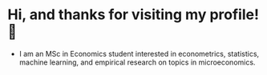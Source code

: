 # Hi, and thanks for visiting my profile! 👋
 - I am an MSc in Economics student interested in econometrics, statistics, machine learning, and empirical research on topics in microeconomics.

 

 






